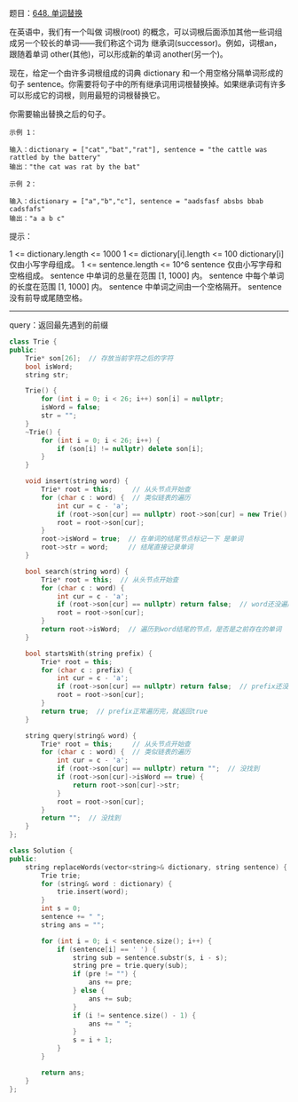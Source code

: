 题目：[648. 单词替换](https://leetcode.cn/problems/replace-words/)

在英语中，我们有一个叫做 词根(root) 的概念，可以词根后面添加其他一些词组成另一个较长的单词——我们称这个词为 继承词(successor)。例如，词根an，跟随着单词 other(其他)，可以形成新的单词 another(另一个)。

现在，给定一个由许多词根组成的词典 dictionary 和一个用空格分隔单词形成的句子 sentence。你需要将句子中的所有继承词用词根替换掉。如果继承词有许多可以形成它的词根，则用最短的词根替换它。

你需要输出替换之后的句子。

```
示例 1：

输入：dictionary = ["cat","bat","rat"], sentence = "the cattle was rattled by the battery"
输出："the cat was rat by the bat"

示例 2：

输入：dictionary = ["a","b","c"], sentence = "aadsfasf absbs bbab cadsfafs"
输出："a a b c"
```

提示：

1 <= dictionary.length <= 1000
1 <= dictionary[i].length <= 100
dictionary[i] 仅由小写字母组成。
1 <= sentence.length <= 10^6
sentence 仅由小写字母和空格组成。
sentence 中单词的总量在范围 [1, 1000] 内。
sentence 中每个单词的长度在范围 [1, 1000] 内。
sentence 中单词之间由一个空格隔开。
sentence 没有前导或尾随空格。

---

query：返回最先遇到的前缀

```cpp
class Trie {
public:
    Trie* son[26];  // 存放当前字符之后的字符
    bool isWord;
    string str;

    Trie() {
        for (int i = 0; i < 26; i++) son[i] = nullptr;
        isWord = false;
        str = "";
    }
    ~Trie() {
        for (int i = 0; i < 26; i++) {
            if (son[i] != nullptr) delete son[i];
        }
    }

    void insert(string word) {
        Trie* root = this;     // 从头节点开始查
        for (char c : word) {  // 类似链表的遍历
            int cur = c - 'a';
            if (root->son[cur] == nullptr) root->son[cur] = new Trie();
            root = root->son[cur];
        }
        root->isWord = true;  // 在单词的结尾节点标记一下 是单词
        root->str = word;     // 结尾直接记录单词
    }

    bool search(string word) {
        Trie* root = this;  // 从头节点开始查
        for (char c : word) {
            int cur = c - 'a';
            if (root->son[cur] == nullptr) return false;  // word还没遍历完，就找不到了
            root = root->son[cur];
        }
        return root->isWord;  // 遍历到word结尾的节点，是否是之前存在的单词
    }

    bool startsWith(string prefix) {
        Trie* root = this;
        for (char c : prefix) {
            int cur = c - 'a';
            if (root->son[cur] == nullptr) return false;  // prefix还没遍历完，就找不到了
            root = root->son[cur];
        }
        return true;  // prefix正常遍历完，就返回true
    }

    string query(string& word) {
        Trie* root = this;     // 从头节点开始查
        for (char c : word) {  // 类似链表的遍历
            int cur = c - 'a';
            if (root->son[cur] == nullptr) return "";  // 没找到
            if (root->son[cur]->isWord == true) {
                return root->son[cur]->str;
            }
            root = root->son[cur];
        }
        return "";  // 没找到
    }
};

class Solution {
public:
    string replaceWords(vector<string>& dictionary, string sentence) {
        Trie trie;
        for (string& word : dictionary) {
            trie.insert(word);
        }
        int s = 0;
        sentence += " ";
        string ans = "";

        for (int i = 0; i < sentence.size(); i++) {
            if (sentence[i] == ' ') {
                string sub = sentence.substr(s, i - s);
                string pre = trie.query(sub);
                if (pre != "") {
                    ans += pre;
                } else {
                    ans += sub;
                }
                if (i != sentence.size() - 1) {
                    ans += " ";
                }
                s = i + 1;
            }
        }

        return ans;
    }
};
```

